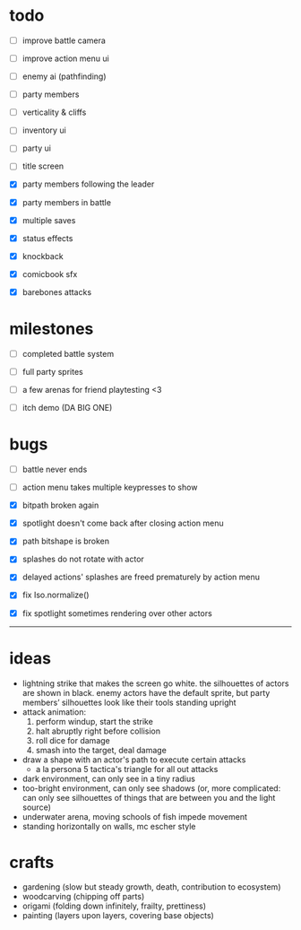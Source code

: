 # todo

- [ ] improve battle camera
- [ ] improve action menu ui
- [ ] enemy ai (pathfinding)
- [ ] party members
- [ ] verticality & cliffs
- [ ] inventory ui
- [ ] party ui
- [ ] title screen
- [x] party members following the leader
- [x] party members in battle
- [x] multiple saves
- [x] status effects
- [x] knockback
- [x] comicbook sfx
- [x] barebones attacks


# milestones

- [ ] completed battle system
- [ ] full party sprites
- [ ] a few arenas for friend playtesting <3
- [ ] itch demo (DA BIG ONE)


# bugs

- [ ] battle never ends
- [ ] action menu takes multiple keypresses to show
- [x] bitpath broken again
- [x] spotlight doesn't come back after closing action menu
- [x] path bitshape is broken
- [x] splashes do not rotate with actor
- [x] delayed actions' splashes are freed prematurely by action menu
- [x] fix Iso.normalize()
- [x] fix spotlight sometimes rendering over other actors



---



# ideas

- lightning strike that makes the screen go white. the silhouettes of actors are shown in black. enemy actors have the default sprite, but party members’ silhouettes look like their tools standing upright
- attack animation:
	1. perform windup, start the strike
	2. halt abruptly right before collision
	3. roll dice for damage
	4. smash into the target, deal damage
- draw a shape with an actor's path to execute certain attacks
	- a la persona 5 tactica's triangle for all out attacks
- dark environment, can only see in a tiny radius
- too-bright environment, can only see shadows (or, more complicated: can only see silhouettes of things that are between you and the light source)
- underwater arena, moving schools of fish impede movement
- standing horizontally on walls, mc escher style


# crafts

- gardening (slow but steady growth, death, contribution to ecosystem)
- woodcarving (chipping off parts)
- origami (folding down infinitely, frailty, prettiness)
- painting (layers upon layers, covering base objects)

